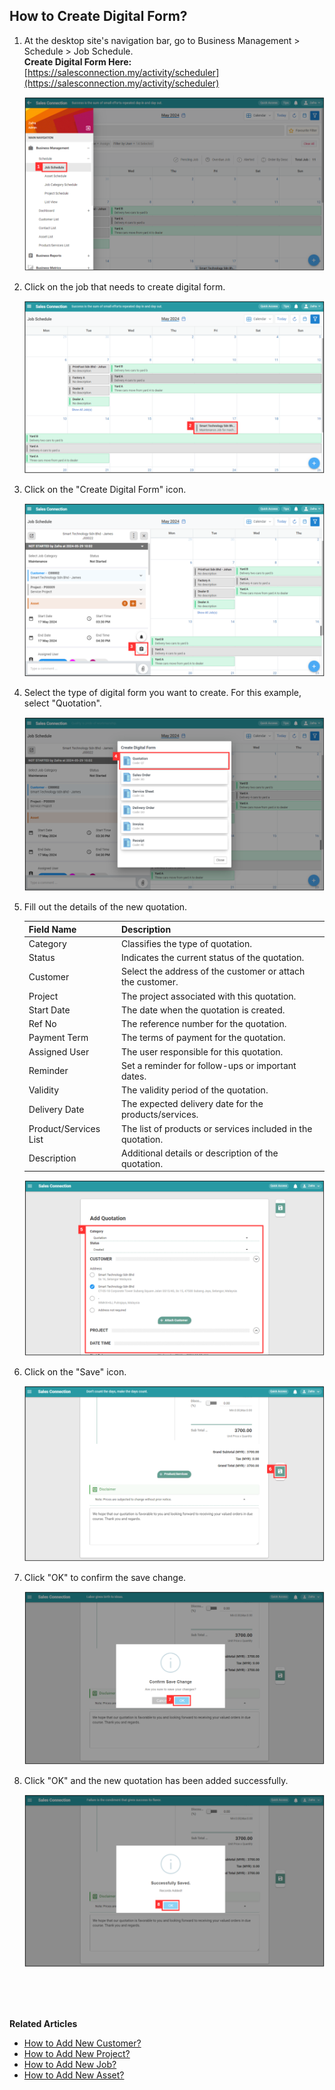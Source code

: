 ## How to Create Digital Form?
    
  1. At the desktop site's navigation bar, go to Business Management > Schedule > Job Schedule.<br>
     **Create Digital Form Here:** [https://salesconnection.my/activity/scheduler](https://salesconnection.my/activity/scheduler)<br>
     
     <p align="center">
       <img src="img/Create_Digital_Form_Step_1.png" alt="Create Digital Form Step 1">
     </p>

  2. Click on the job that needs to create digital form.<br>

     <p align="center">
       <img src="img/Create_Digital_Form_Step_2.png" alt="Create Digital Form Step 2">
     </p>

  3. Click on the "Create Digital Form" icon.<br>

     <p align="center">
       <img src="img/Create_Digital_Form_Step_3.png" alt="Create Digital Form Step 3">
     </p>
     
  4. Select the type of digital form you want to create. For this example, select "Quotation".<br>

     <p align="center">
       <img src="img/Create_Digital_Form_Step_4.png" alt="Create Digital Form Step 4">
     </p>
     
  5. Fill out the details of the new quotation.<br>

     | Field Name| Description |
     |-------|---------|
     | Category | Classifies the type of quotation. |
     | Status | Indicates the current status of the quotation. |
     | Customer | Select the address of the customer or attach the customer. |
     | Project | The project associated with this quotation. |
     | Start Date | The date when the quotation is created. |
     | Ref No | The reference number for the quotation. |
     | Payment Term | The terms of payment for the quotation. |
     | Assigned User | The user responsible for this quotation. |
     | Reminder | Set a reminder for follow-ups or important dates. |
     | Validity | The validity period of the quotation. |
     | Delivery Date | The expected delivery date for the products/services. |
     | Product/Services List | The list of products or services included in the quotation. |
     | Description | Additional details or description of the quotation. |
          
     <p align="center">
       <img src="img/Create_Digital_Form_Step_5.png" alt="Create Digital Form Step 5">
     </p>

6. Click on the "Save" icon.<br>

     <p align="center">
       <img src="img/Create_Digital_Form_Step_6.png" alt="Create Digital Form Step 6">
     </p>

7. Click "OK" to confirm the save change.<br>

   <p align="center">
       <img src="img/Create_Digital_Form_Step_7.png" alt="Create Digital Form Step 7">
     </p>

8. Click "OK" and the new quotation has been added successfully.<br>

     <p align="center">
       <img src="img/Create_Digital_Form_Step_8.png" alt="Create Digital Form Step 8">
     </p>
     <br><br><br>

**Related Articles**<br>
- [How to Add New Customer?](Add_New_Customer.md)
- [How to Add New Project?](Add_New_Project.md)
- [How to Add New Job?](Add_New_Job.md)
- [How to Add New Asset?](How_to_Add_New_Asset.md)
